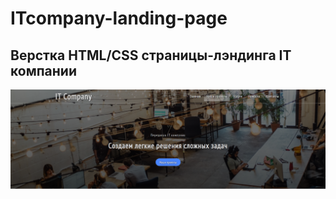 # ITcompany-landing-page #

## Верстка HTML/CSS страницы-лэндинга IT компании ##

![Иллюстрация к проекту](https://github.com/MrDuffs/ITcompany-landing-page/raw/main/img/page/Screenshot_1.png)
